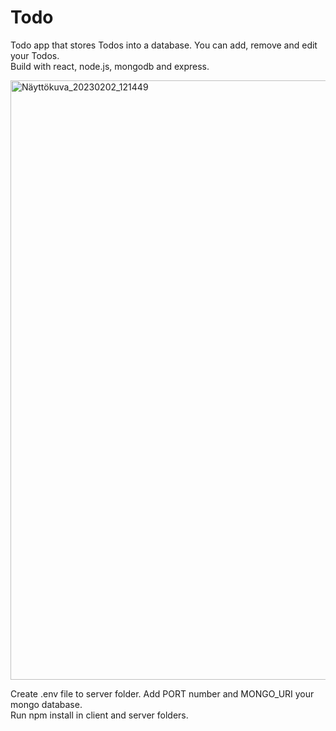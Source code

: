 # Todo 


Todo app that stores Todos into a database. You can add, remove and edit your Todos.<br>
Build with react, node.js, mongodb and express.<br>

<img width="959" alt="Näyttökuva_20230202_121449" src="https://user-images.githubusercontent.com/108327960/217296499-c1947f7b-1cb0-4418-a9fc-f8f2fa33b37b.png">

Create .env file to server folder. Add PORT number and MONGO_URI your mongo database.<br>
Run npm install in client and server folders.
